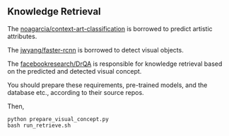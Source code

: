 ## Knowledge Retrieval

The [noagarcia/context-art-classification](https://github.com/noagarcia/context-art-classification) is borrowed to predict artistic attributes.

The [jwyang/faster-rcnn](https://github.com/jwyang/faster-rcnn.pytorch) is borrowed to detect visual objects.

The [facebookresearch/DrQA](https://github.com/facebookresearch/DrQA) is responsible for knowledge retrieval based on the predicted and detected visual concept.

You should prepare these requirements, pre-trained models, and the database etc., according to their source repos.

Then,

````
python prepare_visual_concept.py
bash run_retrieve.sh
````

